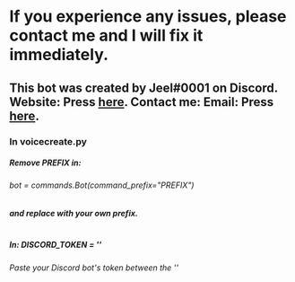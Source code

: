 # If you experience any issues, please contact me and I will fix it immediately.
## This bot was created by Jeel#0001 on Discord. Website: Press [here](https://is.gd/kingcharaf99). Contact me: Email: Press [here](mailto:businessemail.jc@gmail.com).

### In voicecreate.py
##### Remove PREFIX in: 
###### bot = commands.Bot(command_prefix="PREFIX")
##### and replace with your own prefix.

#

##### In: DISCORD_TOKEN = ''
###### Paste your Discord bot's token between the ''
